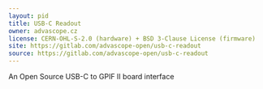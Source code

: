 ```yaml
---
layout: pid
title: USB-C Readout
owner: advascope.cz
license: CERN-OHL-S-2.0 (hardware) + BSD 3-Clause License (firmware)
site: https://gitlab.com/advascope-open/usb-c-readout
source: https://gitlab.com/advascope-open/usb-c-readout
---
```

An Open Source USB-C to GPIF II board interface
